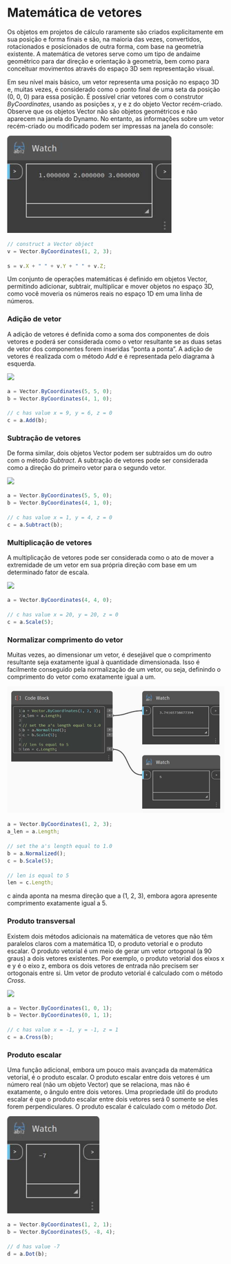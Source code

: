 # Matemática de vetores

Os objetos em projetos de cálculo raramente são criados explicitamente em sua posição e forma finais e são, na maioria das vezes, convertidos, rotacionados e posicionados de outra forma, com base na geometria existente. A matemática de vetores serve como um tipo de andaime geométrico para dar direção e orientação à geometria, bem como para conceituar movimentos através do espaço 3D sem representação visual.

Em seu nível mais básico, um vetor representa uma posição no espaço 3D e, muitas vezes, é considerado como o ponto final de uma seta da posição (0, 0, 0) para essa posição. É possível criar vetores com o construtor _ByCoordinates_, usando as posições x, y e z do objeto Vector recém-criado. Observe que os objetos Vector não são objetos geométricos e não aparecem na janela do Dynamo. No entanto, as informações sobre um vetor recém-criado ou modificado podem ser impressas na janela do console:

![](../images/8-2/3/vectormath01.jpg)

```js
// construct a Vector object
v = Vector.ByCoordinates(1, 2, 3);

s = v.X + " " + v.Y + " " + v.Z;
```

Um conjunto de operações matemáticas é definido em objetos Vector, permitindo adicionar, subtrair, multiplicar e mover objetos no espaço 3D, como você moveria os números reais no espaço 1D em uma linha de números.

### Adição de vetor

A adição de vetores é definida como a soma dos componentes de dois vetores e poderá ser considerada como o vetor resultante se as duas setas de vetor dos componentes forem inseridas “ponta a ponta”. A adição de vetores é realizada com o método _Add_ e é representada pelo diagrama à esquerda.

![](../images/8-2/3/VectorMath\_02.png)

```js
a = Vector.ByCoordinates(5, 5, 0);
b = Vector.ByCoordinates(4, 1, 0);

// c has value x = 9, y = 6, z = 0
c = a.Add(b);
```

### Subtração de vetores

De forma similar, dois objetos Vector podem ser subtraídos um do outro com o método _Subtract_. A subtração de vetores pode ser considerada como a direção do primeiro vetor para o segundo vetor.

![](../images/8-2/3/VectorMath\_03.png)

```js
a = Vector.ByCoordinates(5, 5, 0);
b = Vector.ByCoordinates(4, 1, 0);

// c has value x = 1, y = 4, z = 0
c = a.Subtract(b);
```

### Multiplicação de vetores

A multiplicação de vetores pode ser considerada como o ato de mover a extremidade de um vetor em sua própria direção com base em um determinado fator de escala.

![](../images/8-2/3/VectorMath\_04.png)

```js
a = Vector.ByCoordinates(4, 4, 0);

// c has value x = 20, y = 20, z = 0
c = a.Scale(5);
```

### Normalizar comprimento do vetor

Muitas vezes, ao dimensionar um vetor, é desejável que o comprimento resultante seja exatamente igual à quantidade dimensionada. Isso é facilmente conseguido pela normalização de um vetor, ou seja, definindo o comprimento do vetor como exatamente igual a um.

![](../images/8-2/3/vectormath05.jpg)

```js
a = Vector.ByCoordinates(1, 2, 3);
a_len = a.Length;

// set the a's length equal to 1.0
b = a.Normalized();
c = b.Scale(5);

// len is equal to 5
len = c.Length;
```

c ainda aponta na mesma direção que a (1, 2, 3), embora agora apresente comprimento exatamente igual a 5.

### Produto transversal

Existem dois métodos adicionais na matemática de vetores que não têm paralelos claros com a matemática 1D, o produto vetorial e o produto escalar. O produto vetorial é um meio de gerar um vetor ortogonal (a 90 graus) a dois vetores existentes. Por exemplo, o produto vetorial dos eixos x e y é o eixo z, embora os dois vetores de entrada não precisem ser ortogonais entre si. Um vetor de produto vetorial é calculado com o método _Cross_.

![](../images/8-2/3/VectorMath\_06.png)

```js
a = Vector.ByCoordinates(1, 0, 1);
b = Vector.ByCoordinates(0, 1, 1);

// c has value x = -1, y = -1, z = 1
c = a.Cross(b);
```

### Produto escalar

Uma função adicional, embora um pouco mais avançada da matemática vetorial, é o produto escalar. O produto escalar entre dois vetores é um número real (não um objeto Vector) que se relaciona, mas não é exatamente, o ângulo entre dois vetores. Uma propriedade útil do produto escalar é que o produto escalar entre dois vetores será 0 somente se eles forem perpendiculares. O produto escalar é calculado com o método _Dot_.

![](../images/8-2/3/vectormath07.jpg)

```js
a = Vector.ByCoordinates(1, 2, 1);
b = Vector.ByCoordinates(5, -8, 4);

// d has value -7
d = a.Dot(b);
```

